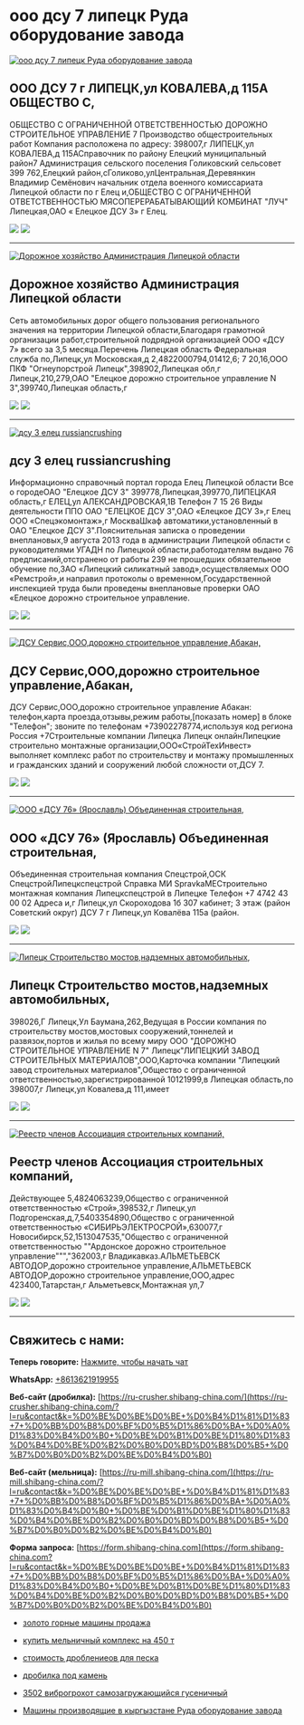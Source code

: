 # ооо дсу 7 липецк Руда оборудование завода

<a href="https://swt.shibang-china.com/?l=ru&img&k=%D0%BE%D0%BE%D0%BE+%D0%B4%D1%81%D1%83+7+%D0%BB%D0%B8%D0%BF%D0%B5%D1%86%D0%BA+%D0%A0%D1%83%D0%B4%D0%B0+%D0%BE%D0%B1%D0%BE%D1%80%D1%83%D0%B4%D0%BE%D0%B2%D0%B0%D0%BD%D0%B8%D0%B5+%D0%B7%D0%B0%D0%B2%D0%BE%D0%B4%D0%B0" target="_blank">![ооо дсу 7 липецк Руда оборудование завода](http://static.shibang-china.com/all-800x300/1020.jpg)</a>

## ООО ДСУ 7 г ЛИПЕЦК,ул КОВАЛЕВА,д 115А ОБЩЕСТВО С,
ОБЩЕСТВО С ОГРАНИЧЕННОЙ ОТВЕТСТВЕННОСТЬЮ ДОРОЖНО СТРОИТЕЛЬНОЕ УПРАВЛЕНИЕ 7 Производство общестроительных работ Компания расположена по адресу: 398007,г ЛИПЕЦК,ул КОВАЛЕВА,д 115АСправочник по району Елецкий муниципальный район7 Администрация сельского поселения Голиковский сельсовет 399 762,Елецкий район,сГоликово,улЦентральная,Деревянкин Владимир Семёнович начальник отдела военного комиссариата Липецкой области по г Елец и,ОБЩЕСТВО С ОГРАНИЧЕННОЙ ОТВЕТСТВЕННОСТЬЮ МЯСОПЕРЕРАБАТЫВАЮЩИЙ КОМБИНАТ "ЛУЧ" Липецкая,ОАО « Елецкое ДСУ 3» г Елец.


<a href="https://whatsapp.shibangsoft.com/WhatsApp.php" target="_blank" title="WhatsApp">![](http://static.shibang-china.com/icon/whatsapp.png)</a> <a href="https://swt.shibang-china.com/?l=ru&icon&k=%D0%BE%D0%BE%D0%BE+%D0%B4%D1%81%D1%83+7+%D0%BB%D0%B8%D0%BF%D0%B5%D1%86%D0%BA+%D0%A0%D1%83%D0%B4%D0%B0+%D0%BE%D0%B1%D0%BE%D1%80%D1%83%D0%B4%D0%BE%D0%B2%D0%B0%D0%BD%D0%B8%D0%B5+%D0%B7%D0%B0%D0%B2%D0%BE%D0%B4%D0%B0" target="_blank">![](http://static.shibang-china.com/icon/chat-ru.png)</a>

---

<a href="https://swt.shibang-china.com/?l=ru&img&k=%D0%BE%D0%BE%D0%BE+%D0%B4%D1%81%D1%83+7+%D0%BB%D0%B8%D0%BF%D0%B5%D1%86%D0%BA+%D0%A0%D1%83%D0%B4%D0%B0+%D0%BE%D0%B1%D0%BE%D1%80%D1%83%D0%B4%D0%BE%D0%B2%D0%B0%D0%BD%D0%B8%D0%B5+%D0%B7%D0%B0%D0%B2%D0%BE%D0%B4%D0%B0" target="_blank">![Дорожное хозяйство Администрация Липецкой области](http://static.shibang-china.com/all-800x300/1343.jpg)</a>

## Дорожное хозяйство Администрация Липецкой области
Сеть автомобильных дорог общего пользования регионального значения на территории Липецкой области,Благодаря грамотной организации работ,строительной подрядной организацией ООО «ДСУ 7» всего за 3,5 месяца.Перечень Липецкая область Федеральная служба по,Липецк,ул Московская,д 2,4822000794,01412,6; 7 20,16,ООО ПКФ "Огнеупорстрой Липецк",398902,Липецкая обл,г Липецк,210,279,ОАО "Елецкое дорожно строительное управление N 3",399740,Липецкая область,г


<a href="https://whatsapp.shibangsoft.com/WhatsApp.php" target="_blank" title="WhatsApp">![](http://static.shibang-china.com/icon/whatsapp.png)</a> <a href="https://swt.shibang-china.com/?l=ru&icon&k=%D0%BE%D0%BE%D0%BE+%D0%B4%D1%81%D1%83+7+%D0%BB%D0%B8%D0%BF%D0%B5%D1%86%D0%BA+%D0%A0%D1%83%D0%B4%D0%B0+%D0%BE%D0%B1%D0%BE%D1%80%D1%83%D0%B4%D0%BE%D0%B2%D0%B0%D0%BD%D0%B8%D0%B5+%D0%B7%D0%B0%D0%B2%D0%BE%D0%B4%D0%B0" target="_blank">![](http://static.shibang-china.com/icon/chat-ru.png)</a>

---

<a href="https://swt.shibang-china.com/?l=ru&img&k=%D0%BE%D0%BE%D0%BE+%D0%B4%D1%81%D1%83+7+%D0%BB%D0%B8%D0%BF%D0%B5%D1%86%D0%BA+%D0%A0%D1%83%D0%B4%D0%B0+%D0%BE%D0%B1%D0%BE%D1%80%D1%83%D0%B4%D0%BE%D0%B2%D0%B0%D0%BD%D0%B8%D0%B5+%D0%B7%D0%B0%D0%B2%D0%BE%D0%B4%D0%B0" target="_blank">![дсу 3 елец russiancrushing](http://static.shibang-china.com/all-800x300/1069.jpg)</a>

## дсу 3 елец russiancrushing
Информационно справочный портал города Елец Липецкой области Все о городеОАО "Елецкое ДСУ 3" 399778,Липецкая,399770,ЛИПЕЦКАЯ область,г ЕЛЕЦ,ул АЛЕКСАНДРОВСКАЯ,1В Телефон 7 15 26 Виды деятельности ППО ОАО "ЕЛЕЦКОЕ ДСУ 3",ОАО «Елецкое ДСУ 3»,г Елец ООО «Спецэкомонтаж»,г МоскваШкаф автоматики,установленный в ОАО "Елецкое ДСУ 3".Пояснительная записка о проведении внеплановых,9 августа 2013 года в администрации Липецкой области с руководителями УГАДН по Липецкой области,работодателям выдано 76 предписаний,отстранено от работы 239 не прошедших обязательное обучение по,ЗАО «Липецкий силикатный завод»,осуществляемых ООО «Ремстрой»,и направил протоколы о временном,Государственной инспекцией труда были проведены внеплановые проверки ОАО «Елецкое дорожно строительное управление.


<a href="https://whatsapp.shibangsoft.com/WhatsApp.php" target="_blank" title="WhatsApp">![](http://static.shibang-china.com/icon/whatsapp.png)</a> <a href="https://swt.shibang-china.com/?l=ru&icon&k=%D0%BE%D0%BE%D0%BE+%D0%B4%D1%81%D1%83+7+%D0%BB%D0%B8%D0%BF%D0%B5%D1%86%D0%BA+%D0%A0%D1%83%D0%B4%D0%B0+%D0%BE%D0%B1%D0%BE%D1%80%D1%83%D0%B4%D0%BE%D0%B2%D0%B0%D0%BD%D0%B8%D0%B5+%D0%B7%D0%B0%D0%B2%D0%BE%D0%B4%D0%B0" target="_blank">![](http://static.shibang-china.com/icon/chat-ru.png)</a>

---

<a href="https://swt.shibang-china.com/?l=ru&img&k=%D0%BE%D0%BE%D0%BE+%D0%B4%D1%81%D1%83+7+%D0%BB%D0%B8%D0%BF%D0%B5%D1%86%D0%BA+%D0%A0%D1%83%D0%B4%D0%B0+%D0%BE%D0%B1%D0%BE%D1%80%D1%83%D0%B4%D0%BE%D0%B2%D0%B0%D0%BD%D0%B8%D0%B5+%D0%B7%D0%B0%D0%B2%D0%BE%D0%B4%D0%B0" target="_blank">![ДСУ Сервис,ООО,дорожно строительное управление,Абакан,](http://static.shibang-china.com/all-800x300/159.jpg)</a>

## ДСУ Сервис,ООО,дорожно строительное управление,Абакан,
ДСУ Сервис,ООО,дорожно строительное управление Абакан: телефон,карта проезда,отзывы,режим работы,[показать номер] в блоке "Телефон"; звоните по телефонам +73902278774,используя код региона Россия +7Строительные компании Липецка Липецк онлайнЛипецкие строительно монтажные организации,ООО«СтройТехИнвест» выполняет комплекс работ по строительству и монтажу промышленных и гражданских зданий и сооружений любой сложности от,ДСУ 7.


<a href="https://whatsapp.shibangsoft.com/WhatsApp.php" target="_blank" title="WhatsApp">![](http://static.shibang-china.com/icon/whatsapp.png)</a> <a href="https://swt.shibang-china.com/?l=ru&icon&k=%D0%BE%D0%BE%D0%BE+%D0%B4%D1%81%D1%83+7+%D0%BB%D0%B8%D0%BF%D0%B5%D1%86%D0%BA+%D0%A0%D1%83%D0%B4%D0%B0+%D0%BE%D0%B1%D0%BE%D1%80%D1%83%D0%B4%D0%BE%D0%B2%D0%B0%D0%BD%D0%B8%D0%B5+%D0%B7%D0%B0%D0%B2%D0%BE%D0%B4%D0%B0" target="_blank">![](http://static.shibang-china.com/icon/chat-ru.png)</a>

---

<a href="https://swt.shibang-china.com/?l=ru&img&k=%D0%BE%D0%BE%D0%BE+%D0%B4%D1%81%D1%83+7+%D0%BB%D0%B8%D0%BF%D0%B5%D1%86%D0%BA+%D0%A0%D1%83%D0%B4%D0%B0+%D0%BE%D0%B1%D0%BE%D1%80%D1%83%D0%B4%D0%BE%D0%B2%D0%B0%D0%BD%D0%B8%D0%B5+%D0%B7%D0%B0%D0%B2%D0%BE%D0%B4%D0%B0" target="_blank">![ООО «ДСУ 76» (Ярославль) Объединенная строительная,](http://static.shibang-china.com/all-800x300/1241.jpg)</a>

## ООО «ДСУ 76» (Ярославль) Объединенная строительная,
Объединенная строительная компания Спецстрой,ОСК СпецстройЛипецкспецстрой Справка МИ SpravkaMEСтроительно монтажная компания Липецкспецстрой в Липецке Телефон +7 4742 43 00 02 Адреса и,г Липецк,ул Скороходова 1б 307 кабинет; 3 этаж (район Советский округ) ДСУ 7 г Липецк,ул Ковалёва 115а (район.


<a href="https://whatsapp.shibangsoft.com/WhatsApp.php" target="_blank" title="WhatsApp">![](http://static.shibang-china.com/icon/whatsapp.png)</a> <a href="https://swt.shibang-china.com/?l=ru&icon&k=%D0%BE%D0%BE%D0%BE+%D0%B4%D1%81%D1%83+7+%D0%BB%D0%B8%D0%BF%D0%B5%D1%86%D0%BA+%D0%A0%D1%83%D0%B4%D0%B0+%D0%BE%D0%B1%D0%BE%D1%80%D1%83%D0%B4%D0%BE%D0%B2%D0%B0%D0%BD%D0%B8%D0%B5+%D0%B7%D0%B0%D0%B2%D0%BE%D0%B4%D0%B0" target="_blank">![](http://static.shibang-china.com/icon/chat-ru.png)</a>

---

<a href="https://swt.shibang-china.com/?l=ru&img&k=%D0%BE%D0%BE%D0%BE+%D0%B4%D1%81%D1%83+7+%D0%BB%D0%B8%D0%BF%D0%B5%D1%86%D0%BA+%D0%A0%D1%83%D0%B4%D0%B0+%D0%BE%D0%B1%D0%BE%D1%80%D1%83%D0%B4%D0%BE%D0%B2%D0%B0%D0%BD%D0%B8%D0%B5+%D0%B7%D0%B0%D0%B2%D0%BE%D0%B4%D0%B0" target="_blank">![Липецк Строительство мостов,надземных автомобильных,](http://static.shibang-china.com/all-800x300/546.jpg)</a>

## Липецк Строительство мостов,надземных автомобильных,
398026,Г Липецк,Ул Баумана,262,Ведущая в России компания по строительству мостов,мостовых сооружений,тоннелей и развязок,портов и жилья по всему миру ООО "ДОРОЖНО СТРОИТЕЛЬНОЕ УПРАВЛЕНИЕ N 7" Липецк"ЛИПЕЦКИЙ ЗАВОД СТРОИТЕЛЬНЫХ МАТЕРИАЛОВ",ООО,Карточка компании "Липецкий завод строительных материалов",Общество с ограниченной ответственностью,зарегистрированной 10121999,в Липецкая область,по 398007,г Липецк,ул Ковалева,д 111,имеет


<a href="https://whatsapp.shibangsoft.com/WhatsApp.php" target="_blank" title="WhatsApp">![](http://static.shibang-china.com/icon/whatsapp.png)</a> <a href="https://swt.shibang-china.com/?l=ru&icon&k=%D0%BE%D0%BE%D0%BE+%D0%B4%D1%81%D1%83+7+%D0%BB%D0%B8%D0%BF%D0%B5%D1%86%D0%BA+%D0%A0%D1%83%D0%B4%D0%B0+%D0%BE%D0%B1%D0%BE%D1%80%D1%83%D0%B4%D0%BE%D0%B2%D0%B0%D0%BD%D0%B8%D0%B5+%D0%B7%D0%B0%D0%B2%D0%BE%D0%B4%D0%B0" target="_blank">![](http://static.shibang-china.com/icon/chat-ru.png)</a>

---

<a href="https://swt.shibang-china.com/?l=ru&img&k=%D0%BE%D0%BE%D0%BE+%D0%B4%D1%81%D1%83+7+%D0%BB%D0%B8%D0%BF%D0%B5%D1%86%D0%BA+%D0%A0%D1%83%D0%B4%D0%B0+%D0%BE%D0%B1%D0%BE%D1%80%D1%83%D0%B4%D0%BE%D0%B2%D0%B0%D0%BD%D0%B8%D0%B5+%D0%B7%D0%B0%D0%B2%D0%BE%D0%B4%D0%B0" target="_blank">![Реестр членов Ассоциация строительных компаний,](http://static.shibang-china.com/all-800x300/711.jpg)</a>

## Реестр членов Ассоциация строительных компаний,
Действующее 5,4824063239,Общество с ограниченной ответственностью «Строй»,398532,г Липецк,ул Подгоренская,д,7,5403354890,Общество с ограниченной ответственностью «СИБИРЬЭЛЕКТРОСРОЙ»,630077,г Новосибирск,52,1513047535,"Общество с ограниченной ответственностью ""Ардонское дорожно строительное управление""","362003,г Владикавказ.АЛЬМЕТЬЕВСК АВТОДОР,дорожно строительное управление,АЛЬМЕТЬЕВСК АВТОДОР,дорожно строительное управление,ООО,адрес 423400,Татарстан,г Альметьевск,Монтажная ул,7


<a href="https://whatsapp.shibangsoft.com/WhatsApp.php" target="_blank" title="WhatsApp">![](http://static.shibang-china.com/icon/whatsapp.png)</a> <a href="https://swt.shibang-china.com/?l=ru&icon&k=%D0%BE%D0%BE%D0%BE+%D0%B4%D1%81%D1%83+7+%D0%BB%D0%B8%D0%BF%D0%B5%D1%86%D0%BA+%D0%A0%D1%83%D0%B4%D0%B0+%D0%BE%D0%B1%D0%BE%D1%80%D1%83%D0%B4%D0%BE%D0%B2%D0%B0%D0%BD%D0%B8%D0%B5+%D0%B7%D0%B0%D0%B2%D0%BE%D0%B4%D0%B0" target="_blank">![](http://static.shibang-china.com/icon/chat-ru.png)</a>

---
## Свяжитесь с нами:

**Теперь говорите:** [Нажмите, чтобы начать чат](https://swt.shibang-china.com?l=ru&contact&k=%D0%BE%D0%BE%D0%BE+%D0%B4%D1%81%D1%83+7+%D0%BB%D0%B8%D0%BF%D0%B5%D1%86%D0%BA+%D0%A0%D1%83%D0%B4%D0%B0+%D0%BE%D0%B1%D0%BE%D1%80%D1%83%D0%B4%D0%BE%D0%B2%D0%B0%D0%BD%D0%B8%D0%B5+%D0%B7%D0%B0%D0%B2%D0%BE%D0%B4%D0%B0)

**WhatsApp:**  [+8613621919955](https://whatsapp.shibangsoft.com/WhatsApp.php)

**Веб-сайт (дробилка):** [https://ru-crusher.shibang-china.com/](https://ru-crusher.shibang-china.com/?l=ru&contact&k=%D0%BE%D0%BE%D0%BE+%D0%B4%D1%81%D1%83+7+%D0%BB%D0%B8%D0%BF%D0%B5%D1%86%D0%BA+%D0%A0%D1%83%D0%B4%D0%B0+%D0%BE%D0%B1%D0%BE%D1%80%D1%83%D0%B4%D0%BE%D0%B2%D0%B0%D0%BD%D0%B8%D0%B5+%D0%B7%D0%B0%D0%B2%D0%BE%D0%B4%D0%B0)

**Веб-сайт (мельница):** [https://ru-mill.shibang-china.com/](https://ru-mill.shibang-china.com/?l=ru&contact&k=%D0%BE%D0%BE%D0%BE+%D0%B4%D1%81%D1%83+7+%D0%BB%D0%B8%D0%BF%D0%B5%D1%86%D0%BA+%D0%A0%D1%83%D0%B4%D0%B0+%D0%BE%D0%B1%D0%BE%D1%80%D1%83%D0%B4%D0%BE%D0%B2%D0%B0%D0%BD%D0%B8%D0%B5+%D0%B7%D0%B0%D0%B2%D0%BE%D0%B4%D0%B0)

**Форма запроса:** [https://form.shibang-china.com](https://form.shibang-china.com?l=ru&contact&k=%D0%BE%D0%BE%D0%BE+%D0%B4%D1%81%D1%83+7+%D0%BB%D0%B8%D0%BF%D0%B5%D1%86%D0%BA+%D0%A0%D1%83%D0%B4%D0%B0+%D0%BE%D0%B1%D0%BE%D1%80%D1%83%D0%B4%D0%BE%D0%B2%D0%B0%D0%BD%D0%B8%D0%B5+%D0%B7%D0%B0%D0%B2%D0%BE%D0%B4%D0%B0)

* [золото горные машины продажа](../94/%D0%B7%D0%BE%D0%BB%D0%BE%D1%82%D0%BE%20%D0%B3%D0%BE%D1%80%D0%BD%D1%8B%D0%B5%20%D0%BC%D0%B0%D1%88%D0%B8%D0%BD%D1%8B%20%D0%BF%D1%80%D0%BE%D0%B4%D0%B0%D0%B6%D0%B0.md)

* [купить мельничный комплекс на 450 т](../105/%D0%BA%D1%83%D0%BF%D0%B8%D1%82%D1%8C%20%D0%BC%D0%B5%D0%BB%D1%8C%D0%BD%D0%B8%D1%87%D0%BD%D1%8B%D0%B9%20%D0%BA%D0%BE%D0%BC%D0%BF%D0%BB%D0%B5%D0%BA%D1%81%20%D0%BD%D0%B0%20450%20%D1%82.md)

* [стоимость дроблениеов для песка](../94/%D1%81%D1%82%D0%BE%D0%B8%D0%BC%D0%BE%D1%81%D1%82%D1%8C%20%D0%B4%D1%80%D0%BE%D0%B1%D0%BB%D0%B5%D0%BD%D0%B8%D0%B5%D0%BE%D0%B2%20%D0%B4%D0%BB%D1%8F%20%D0%BF%D0%B5%D1%81%D0%BA%D0%B0.md)

* [дробилка под камень](../93/%D0%B4%D1%80%D0%BE%D0%B1%D0%B8%D0%BB%D0%BA%D0%B0%20%D0%BF%D0%BE%D0%B4%20%D0%BA%D0%B0%D0%BC%D0%B5%D0%BD%D1%8C.md)

* [3502 виброгрохот самозагружающийся гусеничный](../91/3502%20%D0%B2%D0%B8%D0%B1%D1%80%D0%BE%D0%B3%D1%80%D0%BE%D1%85%D0%BE%D1%82%20%D1%81%D0%B0%D0%BC%D0%BE%D0%B7%D0%B0%D0%B3%D1%80%D1%83%D0%B6%D0%B0%D1%8E%D1%89%D0%B8%D0%B9%D1%81%D1%8F%20%D0%B3%D1%83%D1%81%D0%B5%D0%BD%D0%B8%D1%87%D0%BD%D1%8B%D0%B9.md)

* [Машины производящие в кыргызстане Руда оборудование завода](../100/%D0%9C%D0%B0%D1%88%D0%B8%D0%BD%D1%8B%20%D0%BF%D1%80%D0%BE%D0%B8%D0%B7%D0%B2%D0%BE%D0%B4%D1%8F%D1%89%D0%B8%D0%B5%20%D0%B2%20%D0%BA%D1%8B%D1%80%D0%B3%D1%8B%D0%B7%D1%81%D1%82%D0%B0%D0%BD%D0%B5%20%D0%A0%D1%83%D0%B4%D0%B0%20%D0%BE%D0%B1%D0%BE%D1%80%D1%83%D0%B4%D0%BE%D0%B2%D0%B0%D0%BD%D0%B8%D0%B5%20%D0%B7%D0%B0%D0%B2%D0%BE%D0%B4%D0%B0.md)
